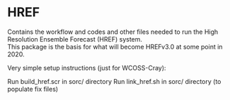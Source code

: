 # HREF

Contains the workflow and codes and other files needed to run the High Resolution Ensemble Forecast (HREF) system.  
This package is the basis for what will become HREFv3.0 at some point in 2020.

Very simple setup instructions (just for WCOSS-Cray):


Run build_href.scr in sorc/ directory
Run link_href.sh in sorc/ directory (to populate fix files)
